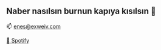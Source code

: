 ## Naber nasılsın burnun kapıya kısılsın 👋

📫 enes@exweiv.com

[🎵 Spotify](https://open.spotify.com/user/2687a33sqfu100zw0yjegtop6?si=d1d5ac64db9245bb)

<!--
**l0eix/l0eix** is a ✨ _special_ ✨ repository because its `README.md` (this file) appears on your GitHub profile.

Here are some ideas to get you started:

- 🔭 I’m currently working on ...
- 🌱 I’m currently learning ...
- 👯 I’m looking to collaborate on ...
- 🤔 I’m looking for help with ...
- 💬 Ask me about ...
- 📫 How to reach me: ...
- 😄 Pronouns: ...
- ⚡ Fun fact: ...
-->
